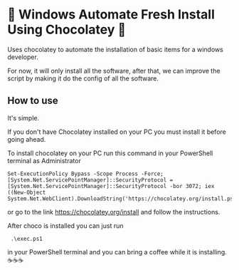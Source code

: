 # 🍫 Windows Automate Fresh Install Using Chocolatey 🍫

Uses chocolatey to automate the installation of basic items for a windows developer.  

For now, it will only install all the software, after that, we can improve the script by making it do the config of all the software.

## How to use

It's simple.

If you don't have Chocolatey installed on your PC you must install it before going ahead.

To install chocolatey on your PC run this command in your PowerShell terminal as Administrator 

```
Set-ExecutionPolicy Bypass -Scope Process -Force; [System.Net.ServicePointManager]::SecurityProtocol = [System.Net.ServicePointManager]::SecurityProtocol -bor 3072; iex ((New-Object System.Net.WebClient).DownloadString('https://chocolatey.org/install.ps1'))
```

or go to the link https://chocolatey.org/install and follow the instructions.

After choco is installed you can just run

``` .\exec.ps1```

in your PowerShell terminal and you can bring a coffee while it is installing. ☕☕☕
